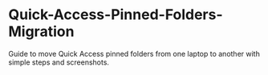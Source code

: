 # Quick-Access-Pinned-Folders-Migration
Guide to move Quick Access pinned folders from one laptop to another with simple steps and screenshots.
